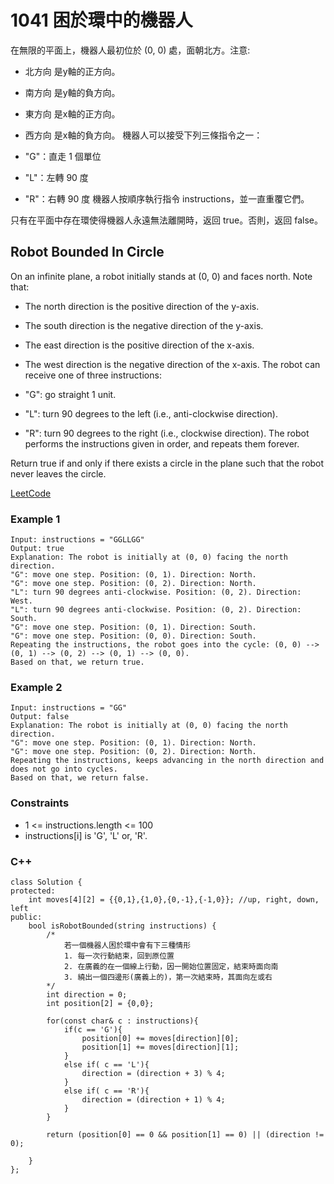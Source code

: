 # 1041 困於環中的機器人

在無限的平面上，機器人最初位於 (0, 0) 處，面朝北方。注意:

* 北方向 是y軸的正方向。
* 南方向 是y軸的負方向。
* 東方向 是x軸的正方向。
* 西方向 是x軸的負方向。
機器人可以接受下列三條指令之一：

* "G"：直走 1 個單位
* "L"：左轉 90 度
* "R"：右轉 90 度
機器人按順序執行指令 instructions，並一直重覆它們。

只有在平面中存在環使得機器人永遠無法離開時，返回 true。否則，返回 false。


## Robot Bounded In Circle

On an infinite plane, a robot initially stands at (0, 0) and faces north. Note that:

* The north direction is the positive direction of the y-axis.
* The south direction is the negative direction of the y-axis.
* The east direction is the positive direction of the x-axis.
* The west direction is the negative direction of the x-axis.
The robot can receive one of three instructions:

* "G": go straight 1 unit.
* "L": turn 90 degrees to the left (i.e., anti-clockwise direction).
* "R": turn 90 degrees to the right (i.e., clockwise direction).
The robot performs the instructions given in order, and repeats them forever.

Return true if and only if there exists a circle in the plane such that the robot never leaves the circle.

[LeetCode](https://leetcode.cn/problems/robot-bounded-in-circle/)


### Example 1

```
Input: instructions = "GGLLGG"
Output: true
Explanation: The robot is initially at (0, 0) facing the north direction.
"G": move one step. Position: (0, 1). Direction: North.
"G": move one step. Position: (0, 2). Direction: North.
"L": turn 90 degrees anti-clockwise. Position: (0, 2). Direction: West.
"L": turn 90 degrees anti-clockwise. Position: (0, 2). Direction: South.
"G": move one step. Position: (0, 1). Direction: South.
"G": move one step. Position: (0, 0). Direction: South.
Repeating the instructions, the robot goes into the cycle: (0, 0) --> (0, 1) --> (0, 2) --> (0, 1) --> (0, 0).
Based on that, we return true.
```

### Example 2

```
Input: instructions = "GG"
Output: false
Explanation: The robot is initially at (0, 0) facing the north direction.
"G": move one step. Position: (0, 1). Direction: North.
"G": move one step. Position: (0, 2). Direction: North.
Repeating the instructions, keeps advancing in the north direction and does not go into cycles.
Based on that, we return false.
```


### Constraints

* 1 <= instructions.length <= 100
* instructions[i] is 'G', 'L' or, 'R'.



### C++ 
```
class Solution {
protected:
    int moves[4][2] = {{0,1},{1,0},{0,-1},{-1,0}}; //up, right, down, left
public:
    bool isRobotBounded(string instructions) {
        /*
            若一個機器人困於環中會有下三種情形
            1. 每一次行動結束，回到原位置
            2. 在廣義的在一個線上行動，因一開始位置固定，結束時面向南
            3. 繞出一個四邊形(廣義上的)，第一次結束時，其面向左或右
        */
        int direction = 0;
        int position[2] = {0,0};

        for(const char& c : instructions){
            if(c == 'G'){
                position[0] += moves[direction][0];
                position[1] += moves[direction][1];
            }
            else if( c == 'L'){
                direction = (direction + 3) % 4;
            }
            else if( c == 'R'){
                direction = (direction + 1) % 4;
            }
        }   

        return (position[0] == 0 && position[1] == 0) || (direction != 0);

    }
};
```
